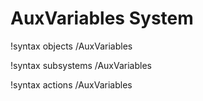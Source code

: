 <!-- MOOSE Documentation Stub: Remove this when content is added. -->

# AuxVariables System
!syntax objects /AuxVariables

!syntax subsystems /AuxVariables

!syntax actions /AuxVariables
